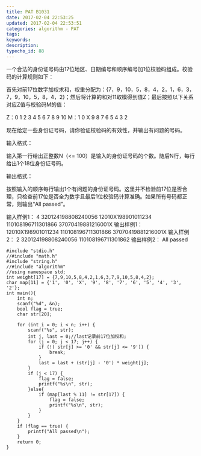 ```yaml
---
title: PAT B1031
date: 2017-02-04 22:53:25
updated: 2017-02-04 22:53:51
categories: algorithm - PAT
tags: 
keywords:
description:
typecho_id: 88
---
```

一个合法的身份证号码由17位地区、日期编号和顺序编号加1位校验码组成。校验码的计算规则如下：

首先对前17位数字加权求和，权重分配为：{7，9，10，5，8，4，2，1，6，3，7，9，10，5，8，4，2}；然后将计算的和对11取模得到值Z；最后按照以下关系对应Z值与校验码M的值：

Z：0 1 2 3 4 5 6 7 8 9 10
M：1 0 X 9 8 7 6 5 4 3 2

现在给定一些身份证号码，请你验证校验码的有效性，并输出有问题的号码。

输入格式：

输入第一行给出正整数N（<= 100）是输入的身份证号码的个数。随后N行，每行给出1个18位身份证号码。

输出格式：

按照输入的顺序每行输出1个有问题的身份证号码。这里并不检验前17位是否合理，只检查前17位是否全为数字且最后1位校验码计算准确。如果所有号码都正常，则输出“All passed”。

输入样例1：
4
320124198808240056
12010X198901011234
110108196711301866
37070419881216001X
输出样例1：
12010X198901011234
110108196711301866
37070419881216001X
输入样例2：
2
320124198808240056
110108196711301862
输出样例2：
All passed

    #include "stdio.h"
    //#include "math.h"
    #include "string.h"
    //#include "algorithm"
    //using namespace std;
    int weight[17] = {7,9,10,5,8,4,2,1,6,3,7,9,10,5,8,4,2};
    char map[11] = {'1', '0', 'X', '9', '8', '7', '6', '5', '4', '3', '2'};
    int main(){
        int n;
        scanf("%d", &n);
        bool flag = true;
        char str[20];
        
        for (int i = 0; i < n; i++) {
            scanf("%s", str);
            int j, last = 0;//last记录前17位加权和;
            for (j = 0; j < 17; j++) {
                if (!( str[j] >= '0' && str[j] <= '9')) {
                    break;
                }
                last = last + (str[j] - '0') * weight[j];
            }
            if (j < 17) {
                flag = false;
                printf("%s\n", str);
            }else{
                if (map[last % 11] != str[17]) {
                    flag = false;
                    printf("%s\n", str);
                }
            }
        }
        if (flag == true) {
            printf("All passed\n");
        }
        return 0;
    }

